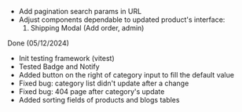 - Add pagination search params in URL 
- Adjust components dependable to updated product's interface:
    1. Shipping Modal (Add order, admin)

Done (05/12/2024)
- Init testing framework (vitest)
- Tested Badge and Notify
- Added button on the right of category input to fill the default value
- Fixed bug: category list didn't update after a change
- Fixed bug: 404 page after category's update
- Added sorting fields of products and blogs tables

